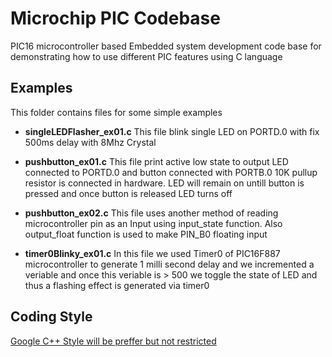 # Microchip PIC Codebase
PIC16 microcontroller based Embedded system development code base for demonstrating how to use different PIC features using C language



## Examples
This folder contains files for some simple examples
    
 * **singleLEDFlasher_ex01.c**
    This file blink single LED on PORTD.0 with fix 500ms delay with 8Mhz Crystal
 
 * **pushbutton_ex01.c**
    This file print active low state to output LED connected to PORTD.0 and button connected with PORTB.0
    10K pullup resistor is connected in hardware. LED will remain on untill button is pressed and once button
    is released LED turns off
 
 * **pushbutton_ex02.c** 
    This file uses another method of reading microcontroller pin as an Input using input_state function. Also output_float function is used to make PIN_B0 floating input

 * **timer0Blinky_ex01.c**
    In this file we used Timer0 of PIC16F887 microcontroller to generate 1 milli second delay and we incremented 
    a veriable and once this veriable is > 500 we toggle the state of LED and thus a flashing effect is generated 
    via timer0
        

## Coding Style


[Google C++ Style will be preffer but not restricted](https://google.github.io/styleguide/cppguide.html#Self_contained_Headers)